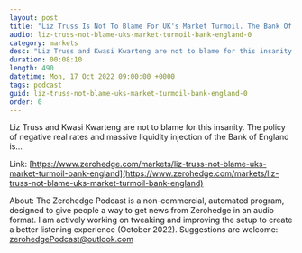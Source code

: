 ```yaml
---
layout: post
title: "Liz Truss Is Not To Blame For UK's Market Turmoil. The Bank Of England Is"
audio: liz-truss-not-blame-uks-market-turmoil-bank-england-0
category: markets
desc: "Liz Truss and Kwasi Kwarteng are not to blame for this insanity. The policy of negative real rates and massive liquidity injection of the Bank of England is..."
duration: 00:08:10
length: 490
datetime: Mon, 17 Oct 2022 09:00:00 +0000
tags: podcast
guid: liz-truss-not-blame-uks-market-turmoil-bank-england-0
order: 0
---
```

Liz Truss and Kwasi Kwarteng are not to blame for this insanity. The policy of negative real rates and massive liquidity injection of the Bank of England is...

Link: [https://www.zerohedge.com/markets/liz-truss-not-blame-uks-market-turmoil-bank-england](https://www.zerohedge.com/markets/liz-truss-not-blame-uks-market-turmoil-bank-england)

About: The Zerohedge Podcast is a non-commercial, automated program, designed to give people a way to get news from Zerohedge in an audio format.  I am actively working on tweaking and improving the setup to create a better listening experience (October 2022).  Suggestions are welcome: [zerohedgePodcast@outlook.com](mailto:zerohedgePodcast@outlook.com)
